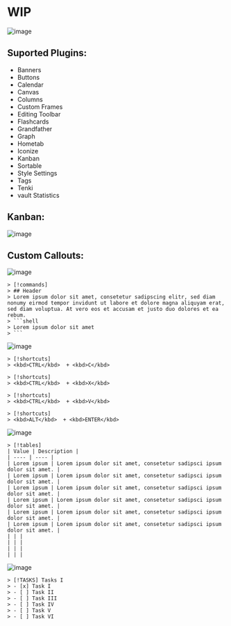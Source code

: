# WIP

![image](https://github.com/CreArts-Community/CreArts-Obsidian/assets/58918358/50640e35-b68a-4ed0-8f46-2b9d508614a6)

## Suported Plugins:

* Banners
* Buttons
* Calendar
* Canvas
* Columns
* Custom Frames
* Editing Toolbar
* Flashcards
* Grandfather
* Graph
* Hometab
* Iconize
* Kanban
* Sortable
* Style Settings
* Tags
* Tenki
* vault Statistics

## Kanban:
![image](https://github.com/CreArts-Community/CreArts-Obsidian/assets/58918358/4b34dae8-cf62-4b94-a8ac-f0959e5b7c8b)


## Custom Callouts:
![image](https://github.com/CreArts-Community/CreArts-Obsidian/assets/58918358/d8b3202a-52ad-40ee-8eff-d5260b54f2ed)
```
> [!commands]
> ## Header
> Lorem ipsum dolor sit amet, consetetur sadipscing elitr, sed diam nonumy eirmod tempor invidunt ut labore et dolore magna aliquyam erat, sed diam voluptua. At vero eos et accusam et justo duo dolores et ea rebum.
> ```shell
> Lorem ipsum dolor sit amet
> ```
```
![image](https://github.com/CreArts-Community/CreArts-Obsidian/assets/58918358/62d790ad-cbbd-4860-89e9-c4ec9ea9a75c)
```
> [!shortcuts]
> <kbd>CTRL</kbd>  + <kbd>C</kbd>

> [!shortcuts]
> <kbd>CTRL</kbd>  + <kbd>X</kbd>

> [!shortcuts]
> <kbd>CTRL</kbd>  + <kbd>V</kbd>

> [!shortcuts]
> <kbd>ALT</kbd>  + <kbd>ENTER</kbd>
```
![image](https://github.com/CreArts-Community/CreArts-Obsidian/assets/58918358/7f9e3e82-aa15-4ea6-81c1-be51672655b7)
```
> [!tables]
| Value | Description |
| ---- | ---- |
| Lorem ipsum | Lorem ipsum dolor sit amet, consetetur sadipsci ipsum dolor sit amet. |
| Lorem ipsum | Lorem ipsum dolor sit amet, consetetur sadipsci ipsum dolor sit amet. |
| Lorem ipsum | Lorem ipsum dolor sit amet, consetetur sadipsci ipsum dolor sit amet. |
| Lorem ipsum | Lorem ipsum dolor sit amet, consetetur sadipsci ipsum dolor sit amet. |
| Lorem ipsum | Lorem ipsum dolor sit amet, consetetur sadipsci ipsum dolor sit amet. |
| Lorem ipsum | Lorem ipsum dolor sit amet, consetetur sadipsci ipsum dolor sit amet. |
| | |
| | |
| | |
| | |
```
![image](https://github.com/CreArts-Community/CreArts-Obsidian/assets/58918358/3b0207e1-22d1-423a-bcf6-188739091daa)
```
> [!TASKS] Tasks I
> - [x] Task I
> - [ ] Task II
> - [ ] Task III
> - [ ] Task IV
> - [ ] Task V
> - [ ] Task VI
```

